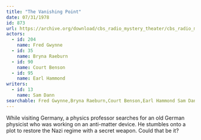```yaml
---
title: "The Vanishing Point"
date: 07/31/1978
id: 873
url: https://archive.org/download/cbs_radio_mystery_theater/cbs_radio_mystery_theater-0851-0900.zip/cbs_radio_mystery_theater-0851-0900%2Fcbsrmt_0873_the_vanishing_point.mp3
actors:  
  - id: 204
    name: Fred Gwynne  
  - id: 35
    name: Bryna Raeburn  
  - id: 90
    name: Court Benson  
  - id: 95
    name: Earl Hammond
writers:  
  - id: 13
    name: Sam Dann
searchable: Fred Gwynne,Bryna Raeburn,Court Benson,Earl Hammond Sam Dann
---
```

While visiting Germany, a physics professor searches for an old German physicist who was working on an anti-matter device. He stumbles onto a plot to restore the Nazi regime with a secret weapon. Could that be it?